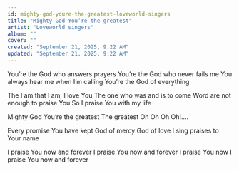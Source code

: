 ```yaml
---
id: mighty-god-youre-the-greatest-loveworld-singers
title: "Mighty God You’re the greatest"
artist: "Loveworld singers"
album: ""
cover: ""
created: "September 21, 2025, 9:22 AM"
updated: "September 21, 2025, 9:22 AM"
---
```


You’re the God who answers prayers
You’re the God who never fails me
You always hear me when I’m calling
You’re the God of everything

The I am that I am, I love You
The one who was and is to come
Word are not enough to praise You
So I praise You with my life

Mighty God You’re the greatest
The greatest
Oh Oh Oh Oh!….

Every promise You have kept
God of mercy God of love
I sing praises to Your name

I praise You now and forever
I praise You now and forever
I praise You now
I praise You now and forever

